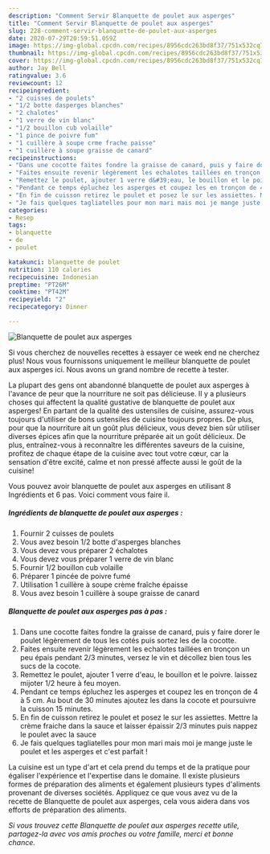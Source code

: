 ```yaml
---
description: "Comment Servir Blanquette de poulet aux asperges"
title: "Comment Servir Blanquette de poulet aux asperges"
slug: 228-comment-servir-blanquette-de-poulet-aux-asperges
date: 2020-07-29T20:59:51.059Z
image: https://img-global.cpcdn.com/recipes/8956cdc263bd8f37/751x532cq70/blanquette-de-poulet-aux-asperges-photo-principale-de-la-recette.jpg
thumbnail: https://img-global.cpcdn.com/recipes/8956cdc263bd8f37/751x532cq70/blanquette-de-poulet-aux-asperges-photo-principale-de-la-recette.jpg
cover: https://img-global.cpcdn.com/recipes/8956cdc263bd8f37/751x532cq70/blanquette-de-poulet-aux-asperges-photo-principale-de-la-recette.jpg
author: Jay Bell
ratingvalue: 3.6
reviewcount: 12
recipeingredient:
- "2 cuisses de poulets"
- "1/2 botte dasperges blanches"
- "2 chalotes"
- "1 verre de vin blanc"
- "1/2 bouillon cub volaille"
- "1 pince de poivre fum"
- "1 cuillère à soupe crme frache paisse"
- "1 cuillère à soupe graisse de canard"
recipeinstructions:
- "Dans une cocotte faites fondre la graisse de canard, puis y faire dorer le poulet légèrement de tous les cotés puis sortez les de la cocotte."
- "Faites ensuite revenir légèrement les echalotes taillées en tronçon un peu épais pendant 2/3 minutes, versez le vin et décollez bien tous les sucs de la cocote."
- "Remettez le poulet, ajouter 1 verre d&#39;eau, le bouillon et le poivre. laissez mijoter 1/2 heure à feu moyen."
- "Pendant ce temps épluchez les asperges et coupez les en tronçon de 4 à 5 cm. Au bout de 30 minutes ajoutez les dans la cocote et poursuivre la cuisson 15 minutes."
- "En fin de cuisson retirez le poulet et posez le sur les assiettes. Mettre la crème fraiche dans la sauce et laisser épaissir 2/3 minutes puis nappez le poulet avec la sauce"
- "Je fais quelques tagliatelles pour mon mari mais moi je mange juste le poulet et les asperges et c&#39;est parfait !"
categories:
- Resep
tags:
- blanquette
- de
- poulet

katakunci: blanquette de poulet 
nutrition: 110 calories
recipecuisine: Indonesian
preptime: "PT26M"
cooktime: "PT42M"
recipeyield: "2"
recipecategory: Dinner

---
```



![Blanquette de poulet aux asperges](https://img-global.cpcdn.com/recipes/8956cdc263bd8f37/751x532cq70/blanquette-de-poulet-aux-asperges-photo-principale-de-la-recette.jpg)

Si vous cherchez de nouvelles recettes à essayer ce week end ne cherchez plus! Nous vous fournissons uniquement le meilleur blanquette de poulet aux asperges ici. Nous avons un grand nombre de recette à tester.

La plupart des gens ont abandonné blanquette de poulet aux asperges à l'avance de peur que la nourriture ne soit pas délicieuse. Il y a plusieurs choses qui affectent la qualité gustative de blanquette de poulet aux asperges! En partant de la qualité des ustensiles de cuisine, assurez-vous toujours d'utiliser de bons ustensiles de cuisine toujours propres. De plus, pour que la nourriture ait un goût plus délicieux, vous devez bien sûr utiliser diverses épices afin que la nourriture préparée ait un goût délicieux. De plus, entraînez-vous à reconnaître les différentes saveurs de la cuisine, profitez de chaque étape de la cuisine avec tout votre cœur, car la sensation d'être excité, calme et non pressé affecte aussi le goût de la cuisine!

<!--inarticleads1-->

Vous pouvez avoir blanquette de poulet aux asperges en utilisant 8 Ingrédients et 6 pas. Voici comment vous faire il.

##### Ingrédients de blanquette de poulet aux asperges :

1. Fournir 2 cuisses de poulets
1. Vous avez besoin 1/2 botte d&#39;asperges blanches
1. Vous devez vous préparer 2 échalotes
1. Vous devez vous préparer 1 verre de vin blanc
1. Fournir 1/2 bouillon cub volaille
1. Préparer 1 pincée de poivre fumé
1. Utilisation 1 cuillère à soupe crème fraîche épaisse
1. Vous avez besoin 1 cuillère à soupe graisse de canard




<!--inarticleads2-->

##### Blanquette de poulet aux asperges pas à pas :

1. Dans une cocotte faites fondre la graisse de canard, puis y faire dorer le poulet légèrement de tous les cotés puis sortez les de la cocotte.
1. Faites ensuite revenir légèrement les echalotes taillées en tronçon un peu épais pendant 2/3 minutes, versez le vin et décollez bien tous les sucs de la cocote.
1. Remettez le poulet, ajouter 1 verre d&#39;eau, le bouillon et le poivre. laissez mijoter 1/2 heure à feu moyen.
1. Pendant ce temps épluchez les asperges et coupez les en tronçon de 4 à 5 cm. Au bout de 30 minutes ajoutez les dans la cocote et poursuivre la cuisson 15 minutes.
1. En fin de cuisson retirez le poulet et posez le sur les assiettes. Mettre la crème fraiche dans la sauce et laisser épaissir 2/3 minutes puis nappez le poulet avec la sauce
1. Je fais quelques tagliatelles pour mon mari mais moi je mange juste le poulet et les asperges et c&#39;est parfait !




<!--inarticleads1-->

<p>
La cuisine est un type d'art et cela prend du temps et de la pratique pour égaliser l'expérience et l'expertise dans le domaine. Il existe plusieurs formes de préparation des aliments et également plusieurs types d'aliments provenant de diverses sociétés. Appliquez ce que vous avez vu de la recette de Blanquette de poulet aux asperges, cela vous aidera dans vos efforts de préparation des aliments.
</p>

<p>
<i>Si vous trouvez cette Blanquette de poulet aux asperges recette utile, partagez-la avec vos amis proches ou votre famille, merci et bonne chance.</i>
</p>
